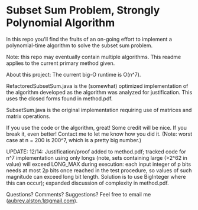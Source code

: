 Subset Sum Problem, Strongly Polynomial Algorithm
===================

In this repo you'll find the fruits of an on-going effort to implement a polynomial-time algorithm to solve the subset sum problem.  

Note: this repo may eventually contain multiple algorithms.  This readme applies to the current primary method given.

About this project:
The current big-O runtime is O(n^7).

RefactoredSubsetSum.java is the (somewhat) optimized implementation of the algorithm developed as the algorithm was analyzed for justification.  This uses the closed forms found in method.pdf.

SubsetSum.java is the original implementation requiring use of matrices and matrix operations.

If you use the code or the algorithm, great!  Some credit will be nice.  If you break it, even better!  Contact me to let me know how you did it.  (Note: worst case at n = 200 is 200^7, which is a pretty big number.)

UPDATE: 12/14: Justification/proof added to method.pdf; tracked code for n^7 implementation using only longs (note, sets containing large (>2^62 in value) will exceed LONG_MAX during execution: each input integer of p bits needs at most 2p bits once reached in the test procedure, so values of such magnitude can exceed long bit length.  Solution is to use BigInteger where this can occur); expanded discussion of complexity in method.pdf.

Questions?  Comments?  Suggestions?  Feel free to email me (aubrey.alston.1@gmail.com).
